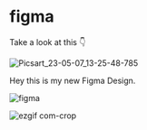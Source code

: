 # figma
Take a look at this 👇

![Picsart_23-05-07_13-25-48-785](https://user-images.githubusercontent.com/82767086/236665382-163ae68f-be47-4f18-be58-4dfa77f88d49.png)

Hey this is my new Figma Design.

![figma](https://user-images.githubusercontent.com/82767086/236665410-257c03a1-cf9a-4134-868a-08a41e7d4ffc.png)

![ezgif com-crop](https://user-images.githubusercontent.com/82767086/236665443-32bf3bbc-c8b9-4e65-b4c8-714cfca07aa4.gif)
